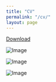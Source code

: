 ```yaml
---
title: "CV"
permalink: "/cv/"
layout: page
---
```


[Download](https://github.com/user-attachments/files/22737191/CV.pdf)

![Image]([https://github.com/user-attachments/assets/550f29fd-2da2-4b7c-83e2-cac81524b4b8](https://github.com/user-attachments/files/22804468/CV_Part1.pdf))

![Image](https://github.com/user-attachments/assets/ac7e2389-f3ed-4345-aa54-53b3ba0aa0b3)

![Image](https://github.com/user-attachments/assets/29c52894-d971-4382-ac0f-6123d32d96b3)

